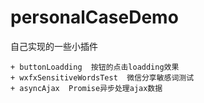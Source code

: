 # personalCaseDemo
自己实现的一些小插件


    + buttonLoadding  按钮的点击loadding效果
    + wxfxSensitiveWordsTest  微信分享敏感词测试
    + asyncAjax  Promise异步处理ajax数据

